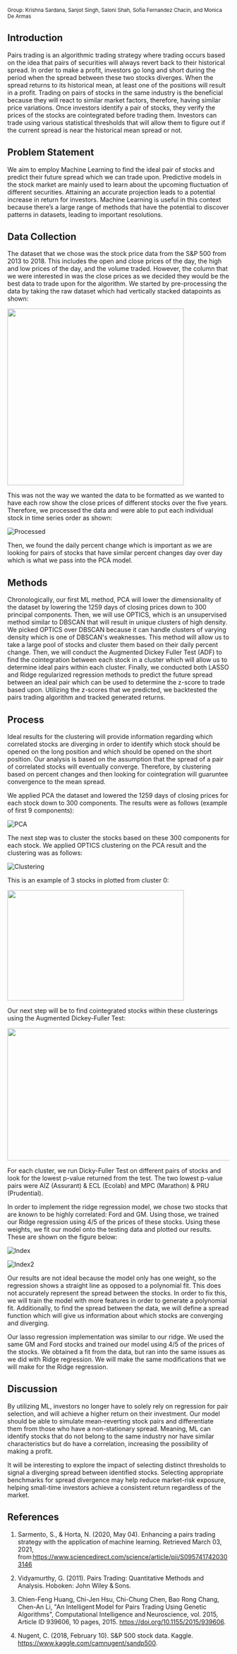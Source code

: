 <small>Group: Krishna Sardana, Sanjot Singh, Saloni Shah, Sofia Fernandez Chacin, and Monica De Armas</small>

## Introduction

Pairs trading is an algorithmic trading strategy where trading occurs based on the idea that pairs of securities will always revert back to their historical spread. In order to make a profit, investors go long and short during the period when the spread between these two stocks diverges. When the spread returns to its historical mean, at least one of the positions will result in a profit. Trading on pairs of stocks in the same industry is the beneficial because they will react to similar market factors, therefore, having similar price variations. Once investors identify a pair of stocks, they verify the prices of the stocks are cointegrated before trading them. Investors can trade using various statistical thresholds that will allow them to figure out if the current spread is near the historical mean spread or not.

## Problem Statement

We aim to employ Machine Learning to find the ideal pair of stocks and predict their future spread which we can trade upon. Predictive models in the stock market are mainly used to learn about the upcoming fluctuation of different securities. Attaining an accurate projection leads to a potential increase in return for investors. Machine Learning is useful in this context because there’s a large range of methods that have the potential to discover patterns in datasets, leading to important resolutions.

## Data Collection

The dataset that we chose was the stock price data from the S&P 500 from 2013 to 2018. This includes the open and close prices of the day, the high and low prices of the day, and the volume traded. However, the column that we were interested in was the close prices as we decided they would be the best data to trade upon for the algorithm. We started by pre-processing the data by taking the raw dataset which had vertically stacked datapoints as shown:

<img src="https://raw.githubusercontent.com/KSardana3/CS-4641/gh-pages/GetImage2.png" width="400" height="400"/>

This was not the way we wanted the data to be formatted as we wanted to have each row show the close prices of different stocks over the five years. Therefore, we processed the data and were able to put each individual stock in time series order as shown:

![Processed](https://raw.githubusercontent.com/KSardana3/CS-4641/gh-pages/GetImage.png)

Then, we found the daily percent change which is important as we are looking for pairs of stocks that have similar percent changes day over day which is what we pass into the PCA model.

## Methods

Chronologically, our first ML method, PCA will lower the dimensionality of the dataset by lowering the 1259 days of closing prices down to 300 principal components. Then, we will use OPTICS, which is an unsupervised method similar to DBSCAN that will result in unique clusters of high density. We picked OPTICS over DBSCAN because it can handle clusters of varying density which is one of DBSCAN's weaknesses. This method will allow us to take a large pool of stocks and cluster them based on their daily percent change.  Then, we will conduct the Augmented Dickey Fuller Test (ADF) to find the cointegration between each stock in a cluster which will allow us to determine ideal pairs within each cluster. Finally, we conducted both LASSO and Ridge regularized regression methods to predict the future spread between an ideal pair which can be used to determine the z-score to trade based upon. Utilizing the z-scores that we predicted, we backtested the pairs trading algorithm and tracked generated returns.

## Process

Ideal results for the clustering will provide information regarding which correlated stocks are diverging in order to identify which stock should be opened on the long position and which should be opened on the short position. Our analysis is based on the assumption that the spread of a pair of correlated stocks will eventually converge. Therefore, by clustering based on percent changes and then looking for cointegration will guaruntee convergence to the mean spread.

We applied PCA the dataset and lowered the 1259 days of closing prices for each stock down to 300 components. The results were as follows (example of first 9 components):

![PCA](https://raw.githubusercontent.com/KSardana3/CS-4641/gh-pages/GetImage3.png)

The next step was to cluster the stocks based on these 300 components for each stock. We applied OPTICS clustering on the PCA result and the clustering was as follows:

![Clustering](https://raw.githubusercontent.com/KSardana3/CS-4641/gh-pages/Clustering.png)

This is an example of 3 stocks in plotted from cluster 0:

<img src="https://raw.githubusercontent.com/KSardana3/CS-4641/gh-pages/ExampleStocks.png" width="400" height="250"/>

Our next step will be to find cointegrated stocks within these clusterings using the Augmented Dickey-Fuller Test:

<img src="https://raw.githubusercontent.com/KSardana3/CS-4641/gh-pages/CointegrationCode.png" width="600" height="300"/>

For each cluster, we run Dicky-Fuller Test on different pairs of stocks and look for the lowest p-value returned from the test. The two lowest p-value pairs were AIZ (Assurant) & ECL (Ecolab) and MPC (Marathon) & PRU (Prudential).

In order to implement the ridge regression model, we chose two stocks that are known to be highly correlated: Ford and GM. Using those, we trained our Ridge regression using 4/5 of the prices of these stocks. Using these weights, we fit our model onto the testing data and plotted our results. These are shown on the figure below:

![Index](https://raw.githubusercontent.com/KSardana3/CS-4641/gh-pages/GetImage5.png)

![Index2](https://raw.githubusercontent.com/KSardana3/CS-4641/gh-pages/GetImage6.png)

Our results are not ideal because the model only has one weight, so the regression shows a straight line as opposed to a polynomial fit. This does not accurately represent the spread between the stocks. In order to fix this, we will train the model with more features in order to generate a polynomial fit. Additionally, to find the spread between the data, we will define a spread function which will give us information about which stocks are converging and diverging.

Our lasso regression implementation was similar to our ridge. We used the same GM and Ford stocks and trained our model using 4/5 of the prices of the stocks. We obtained a fit from the data, but ran into the same issues as we did with Ridge regression. We will make the same modifications that we will make for the Ridge regression.

## Discussion

By utilizing  ML, investors no longer have to solely rely on regression for pair selection, and will achieve a higher return on their investment. Our model should be able to simulate mean-reverting stock pairs and differentiate them from those who have a non-stationary spread. Meaning, ML can identify stocks that do not belong to the same industry nor have similar characteristics but do have a correlation, increasing the possibility of making a profit.

It will be interesting to explore the impact of selecting distinct thresholds to signal a diverging spread between identified stocks. Selecting appropriate benchmarks for spread divergence may help reduce market-risk exposure, helping small-time investors achieve a consistent return regardless of the market.

## References

1. Sarmento, S., & Horta, N. (2020, May 04). Enhancing a pairs trading strategy with the application of machine learning. Retrieved March 03, 2021, from https://www.sciencedirect.com/science/article/pii/S0957417420303146 

2. Vidyamurthy, G. (2011). Pairs Trading: Quantitative Methods and Analysis. Hoboken: John Wiley & Sons. 

3. Chien-Feng Huang, Chi-Jen Hsu, Chi-Chung Chen, Bao Rong Chang, Chen-An Li, "An Intelligent Model for Pairs Trading Using Genetic Algorithms", Computational Intelligence and Neuroscience, vol. 2015, Article ID 939606, 10 pages, 2015. https://doi.org/10.1155/2015/939606.

4. Nugent, C. (2018, February 10). S&P 500 stock data. Kaggle. https://www.kaggle.com/camnugent/sandp500.

